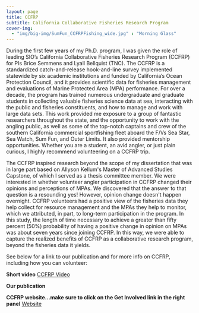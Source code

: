 ```yaml
---
layout: page
title: CCFRP
subtitle: California Collaborative Fisheries Research Program
cover-img: 
  - "img/big-img/SumFun_CCFRPFishing_wide.jpg" : "Morning Glass"
---
```

During the first few years of my Ph.D. program, I was given the role of leading SIO’s California Collaborative Fisheries Research Program (CCFRP) for PIs Brice Semmens and Lyall Bellquist (TNC). The CCFRP is a standardized catch-and-release hook-and-line survey implemented statewide by six academic institutions and funded by California’s Ocean Protection Council, and it provides scientific data for fisheries management and evaluations of Marine Protected Area (MPA) performance.  For over a decade, the program has trained numerous undergraduate and graduate students in collecting valuable fisheries science data at sea, interacting with the public and fisheries constituents, and how to manage and work with large data sets. This work provided me exposure to a group of fantastic researchers throughout the state, and the opportunity to work with the angling public, as well as some of the top-notch captains and crew of the southern California commercial sportfishing fleet aboard the F/Vs Sea Star, Sea Watch, Sum Fun, and Outer Limits. It also provided mentorship opportunities. Whether you are a student, an avid angler, or just plain curious, I highly recommend volunteering on a CCFRP trip.

The CCFRP inspired research beyond the scope of my dissertation that was in large part based on Allyson Kellum's Master of Advanced Studies Capstone, of which I served as a thesis committee member. We were interested in whether volunteer angler participation in CCFRP changed their opinions and perceptions of MPAs. We discovered that the answer to that question is a resounding yes! However, opinion change doesn't happen overnight. CCFRP volunteers had a positive view of the fisheries data they help collect for resource management and the MPAs they help to monitor, which we attributed, in part, to long-term participation in the program. In this study, the length of time necessary to achieve a greater than fifty percent (50%) probability of having a positive change in opinion on MPAs was about seven years since joining CCFRP. In this way, we were able to capture the realized benefits of CCFRP as a collaborative research program, beyond the fisheries data it yields.

See below for a link to our publication and for more info on CCFRP, including how you can volunteer:

**Short video** <a href = "https://youtu.be/Y5w4fggjncI">CCFRP Video</a>

**Our publication**  

**CCFRP website...make sure to click on the Get Involved link in the right panel** <a href = "https://mlml.sjsu.edu/fisheries/ccfrp/">Website</a>
